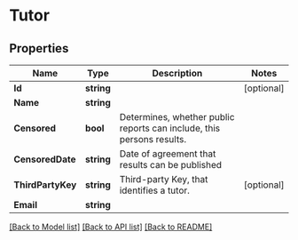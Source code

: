 # Tutor

## Properties

Name | Type | Description | Notes
------------ | ------------- | ------------- | -------------
**Id** | **string** |  | [optional] 
**Name** | **string** |  | 
**Censored** | **bool** | Determines, whether public reports can include, this persons results. | 
**CensoredDate** | **string** | Date of agreement that results can be published | 
**ThirdPartyKey** | **string** | Third-party Key, that identifies a tutor. | [optional] 
**Email** | **string** |  | 

[[Back to Model list]](../README.md#documentation-for-models) [[Back to API list]](../README.md#documentation-for-api-endpoints) [[Back to README]](../README.md)


